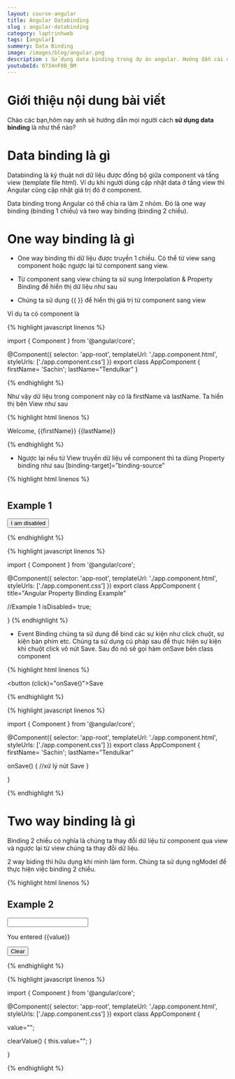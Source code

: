```yaml
---
layout: course-angular
title: Angular Databinding  
slug : angular-databinding
category: laptrinhweb
tags: [angular]
summery: Data Binding   
image: /images/blog/angular.png
description : Sử dụng data binding trong dự án angular. Hướng dẫn cài đặt data binding vào dự án Angular. Hướng dẫn các tạo một ứng dụng data binding vào dự án.
youtubeId: 0734nF0B_BM
---
```


# **Giới thiệu nội dung bài viết**

Chào các bạn,hôm nay anh sẽ hướng dẫn mọi người cách <b>sử dụng data binding</b> là như thế nào?

# **Data binding là gì**

Databinding là kỷ thuật nơi dữ liệu được đồng bộ giữa component và tầng view (template file html). Ví dụ khi người dùng cập nhật data ở tầng view thì Angular cũng cập nhật giá trị đó ở component.

Data binding trong Angular có thể chia ra làm 2 nhóm. Đó là one way binding (binding 1 chiều) và two way binding (binding 2 chiều).

# **One way binding là gì**

- One way binding thì dữ liệu được truyền 1 chiều. Có thể từ view sang component hoặc ngược lại từ component sang view.

- Từ component sang view chúng ta sử sụng Interpolation & Property Binding để hiển thị dữ liệu như sau
+ Chúng ta sử dụng {{ }} để hiển thị giá trị từ component sang view

Ví dụ ta có component là 

{% highlight javascript  linenos %}

import { Component } from '@angular/core';
 
@Component({
  selector: 'app-root',
  templateUrl: './app.component.html',
  styleUrls: ['./app.component.css']
})
export class AppComponent {
  firstName= 'Sachin';
  lastName=”Tendulkar”
}

{% endhighlight %}

Như vậy dữ liệu trong component này có là firstName và lastName. Ta hiển thị bên View như sau

{% highlight html  linenos %}

Welcome,  \{\{firstName\}\} \{\{lastName\}\}

{% endhighlight %}

- Ngược lại nếu từ View truyền dữ liệu về component thì ta dùng Property binding như sau [binding-target]=”binding-source”

{% highlight html  linenos %}

<h1 [innerText]="title"></h1>
<h2>Example 1</h2>
<button [disabled]="isDisabled">I am disabled</button>

{% endhighlight %}

{% highlight javascript  linenos %}

import { Component } from '@angular/core';
 
@Component({
  selector: 'app-root',
  templateUrl: './app.component.html',
  styleUrls: ['./app.component.css']
})
export class AppComponent {
  title="Angular Property Binding Example"
  
  //Example 1
  isDisabled= true;
 
}
{% endhighlight %}

- Event Binding chúng ta sử dụng để bind các sự kiện như click chuột, sự kiện bàn phím etc. Chúng ta sử dụng cú pháp sau để thực hiện sự kiện khi chuột click vô nút Save. Sau đó nó sẽ gọi hàm onSave bên class component

{% highlight html  linenos %}

<button (click)="onSave()">Save</button>

{% endhighlight %}

{% highlight javascript  linenos %}

import { Component } from '@angular/core';
 
@Component({
  selector: 'app-root',
  templateUrl: './app.component.html',
  styleUrls: ['./app.component.css']
})
export class AppComponent {
  firstName= 'Sachin';
  lastName=”Tendulkar”

  onSave() {
    //xử lý nút Save
  }

}

{% endhighlight %}

# **Two way binding là gì**

Binding 2 chiều có nghĩa là chúng ta thay đỗi dữ liệu từ component qua view và ngược lại từ view chúng ta thay đỗi dữ liệu. 

2 way biding thì hữu dụng khi mình làm form. Chúng ta sử dụng ngModel để thực hiện việc binding 2 chiều.

{% highlight html  linenos %}

<h2>Example 2</h2>
<input type="text" name="value" [(ngModel)]="value">
<p> You entered {{value}}</p>
<button (click)="clearValue()">Clear</button>

{% endhighlight %}


{% highlight javascript  linenos %}

import { Component } from '@angular/core';
 
@Component({
  selector: 'app-root',
  templateUrl: './app.component.html',
  styleUrls: ['./app.component.css']
})
export class AppComponent {

  value="";

  clearValue() {
   this.value="";
 }

}

{% endhighlight %}









